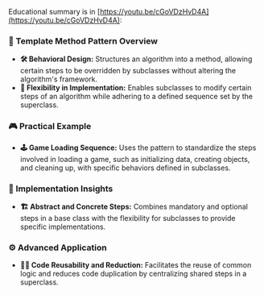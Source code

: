 Educational summary is in [https://youtu.be/cGoVDzHvD4A](https://youtu.be/cGoVDzHvD4A):

### **📐 Template Method Pattern Overview**
- **🛠️ Behavioral Design:** Structures an algorithm into a method, allowing certain steps to be overridden by subclasses without altering the algorithm's framework.
- **🔧 Flexibility in Implementation:** Enables subclasses to modify certain steps of an algorithm while adhering to a defined sequence set by the superclass.

### **🎮 Practical Example**
- **🕹️ Game Loading Sequence:** Uses the pattern to standardize the steps involved in loading a game, such as initializing data, creating objects, and cleaning up, with specific behaviors defined in subclasses.

### **🔨 Implementation Insights**
- **🏗️ Abstract and Concrete Steps:** Combines mandatory and optional steps in a base class with the flexibility for subclasses to provide specific implementations.

### **⚙️ Advanced Application**
- **👨‍💻 Code Reusability and Reduction:** Facilitates the reuse of common logic and reduces code duplication by centralizing shared steps in a superclass.
